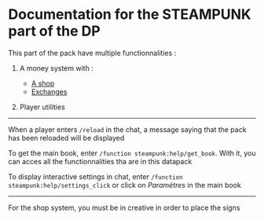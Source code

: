 # Documentation for the STEAMPUNK part of the DP

This part of the pack have multiple functionnalities :

1. A money system with :
    - [A shop](../data/steampunk/functions/money/money_exchange/)
    - [Exchanges](../data/steampunk/functions/money/money_exchange/)

2. Player utilities

***

When a player enters `/reload` in the chat, a message saying that the pack has been reloaded will be displayed

To get the main book, enter `/function steampunk:help/get_book`. With it, you can acces all the functionnalities tha are in this datapack

To display interactive settings in chat, enter `/function steampunk:help/settings_click` or click on _Paramètres_ in the main book

***

For the shop system, you must be in creative in order to place the signs

